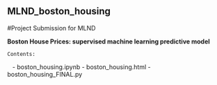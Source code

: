 ## MLND_boston_housing
#Project Submission for MLND

**Boston House Prices: supervised machine learning predictive model**
    
    Contents:
    - boston_housing.ipynb
    - boston_housing.html
    - boston_housing_FINAL.py
